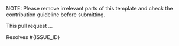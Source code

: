 NOTE: Please remove irrelevant parts of this template and check the contribution guideline before submitting.

This pull request ...

Resolves #{ISSUE_ID}
